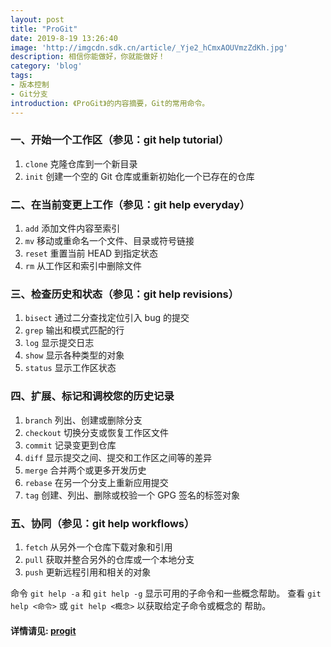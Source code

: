 ```yaml
---
layout: post
title: "ProGit"
date: 2019-8-19 13:26:40
image: 'http://imgcdn.sdk.cn/article/_Yje2_hCmxAOUVmzZdKh.jpg'
description: 相信你能做好，你就能做好！
category: 'blog'
tags:
- 版本控制
- Git分支
introduction: 《ProGit》的内容摘要，Git的常用命令。
---
```

 
### 一、开始一个工作区（参见：git help tutorial）  

1. `clone`      克隆仓库到一个新目录
2. `init`       创建一个空的 Git 仓库或重新初始化一个已存在的仓库


### 二、在当前变更上工作（参见：git help everyday）  

1. `add`        添加文件内容至索引
2. `mv`         移动或重命名一个文件、目录或符号链接
3. `reset`      重置当前 HEAD 到指定状态
4. `rm`         从工作区和索引中删除文件


### 三、检查历史和状态（参见：git help revisions）  

1. `bisect`     通过二分查找定位引入 bug 的提交
2. `grep`       输出和模式匹配的行
3. `log`        显示提交日志
4. `show`       显示各种类型的对象
5. `status`     显示工作区状态


### 四、扩展、标记和调校您的历史记录  

1. `branch`     列出、创建或删除分支
2. `checkout`   切换分支或恢复工作区文件
3. `commit`     记录变更到仓库
4. `diff`       显示提交之间、提交和工作区之间等的差异
5. `merge`      合并两个或更多开发历史
6. `rebase`     在另一个分支上重新应用提交
7. `tag`        创建、列出、删除或校验一个 GPG 签名的标签对象


### 五、协同（参见：git help workflows）  

1. `fetch`      从另外一个仓库下载对象和引用
2. `pull`       获取并整合另外的仓库或一个本地分支
3. `push`       更新远程引用和相关的对象


命令 `git help -a` 和 `git help -g` 显示可用的子命令和一些概念帮助。
查看 `git help <命令>` 或 `git help <概念>` 以获取给定子命令或概念的
帮助。


#### 详情请见: [progit](https://gitee.com/progit/) 